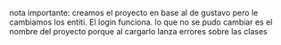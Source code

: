 nota importante:
creamos el proyecto en base al de gustavo pero le cambiamos los entiti. El login funciona. lo que no se pudo cambiar es el nombre del proyecto porque al cargarlo lanza errores sobre las clases
